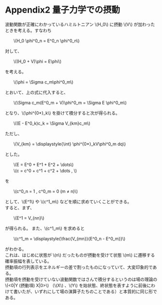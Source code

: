 # Appendix2 量子力学での摂動
波動関数が正確にわかっているハミルトニアン \\(H_0\\) に摂動 \\(V\\) が加わったときを考える。すなわち

　　\\(H_0 \phi^0_n = E^0_n \phi^0_n\\)

対して、

　　\\((H_0 + V)\phi = E\phi\\)

を考える。  

　　\\(\phi = \Sigma c_m\phi^0_m\\)

とおいて、上の式に代入すると、

　　\\(\Sigma c_m(E^0_m + V)\phi^0_m = \Sigma E \phi^0_m\\)

となり、\\(\phi^{0*}_k\\) を掛けて積分すると次が得られる。

　　\\((E - E^0_k)c_k = \Sigma V_{km}c_m\\)

ただし、

　　\\(V_{km} = \displaystyle{\int} \phi^{0*}_kV\phi^0_m dq\\)

とした。

　　\\(E = E^0 + E^1 + E^2 + \dots\\)  
　　\\(c = c^0 + c^1 + c^2 + \dots , \\)

を

　　\\(c^0_n = 1 , c^0_m = 0 (m ≠ n)\\)

として、\\(E^1\\) や \\(c^1_m\\) などを順に求めていくことができる。  
すると、まず、

　　\\(E^1 = V_{nn}\\)

が得られる。
また、\\(c^1_m\\) を求めると

　　\\(c^1_m = \displaystyle{\frac{V_{mn}}{E^0_n - E^0_m}}\\)

がわかる。  
これは、はじめに状態が \\(n\\) だったものが摂動を受けて状態 \\(m\\) に遷移する確率振幅を表している。  
摂動項の行列表示をエネルギーの差で割ったものになっていて、大変印象的である。  
摂動項を摂動を受けていない波動関数ではさんで積分するというのは場の理論の \\(<0|Y (摂動項) X|0>\\) （\\(X\\) 、\\(Y\\) を始状態、終状態を表すように前後にわけて書いたが、いずれにして場の演算子たちのことである）と本質的に同じ形である。